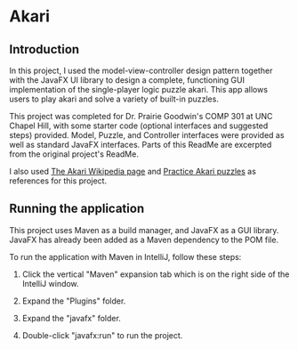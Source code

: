 # Akari

## Introduction

In this project, I used the model-view-controller design pattern together with the JavaFX UI library to design a complete, functioning GUI implementation of the single-player logic puzzle akari. This app allows users to play akari and solve a variety of built-in puzzles. 

This project was completed for Dr. Prairie Goodwin's COMP 301 at UNC Chapel Hill, with some starter code (optional interfaces and suggested steps) provided. Model, Puzzle, and Controller interfaces were provided as well as standard JavaFX interfaces. Parts of this ReadMe are excerpted from the original project's ReadMe.

I also used [The Akari Wikipedia page](https://en.wikipedia.org/wiki/Light_Up_(puzzle)) and [Practice Akari puzzles](https://www.puzzle-light-up.com/) as references for this project.


## Running the application

This project uses Maven as a build manager, and JavaFX as a GUI library. JavaFX has already been added as a Maven dependency to the POM file.

To run the application with Maven in IntelliJ, follow these steps:

1. Click the vertical "Maven" expansion tab which is on the right side of the IntelliJ window.

2. Expand the "Plugins" folder.

3. Expand the "javafx" folder.

4. Double-click "javafx:run" to run the project.
